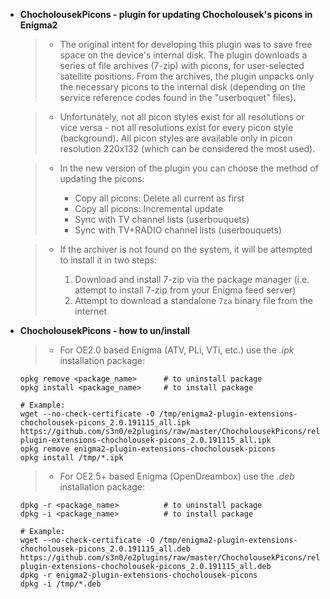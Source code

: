 + **ChocholousekPicons - plugin for updating Chocholousek's picons in Enigma2**

   >- The original intent for developing this plugin was to save free space on the device's internal disk. The plugin downloads a series of file archives (7-zip) with picons, for user-selected satellite positions. From the archives, the plugin unpacks only the necessary picons to the internal disk (depending on the service reference codes found in the "userboquet" files).

   >- Unfortunately, not all picon styles exist for all resolutions or vice versa - not all resolutions exist for every picon style (background). All picon styles are available only in picon resolution 220x132 (which can be considered the most used).
   
   >- In the new version of the plugin you can choose the method of updating the picons:   
   >
   >    - Copy all picons: Delete all current as first
   >    - Copy all picons: Incremental update
   >    - Sync with TV channel lists (userbouquets)
   >    - Sync with TV+RADIO channel lists (userbouquets)   
   
   >- If the archiver is not found on the system, it will be attempted to install it in two steps:
   >
   >    1. Download and install 7-zip via the package manager (i.e. attempt to install 7-zip from your Enigma feed server)
   >    2. Attempt to download a standalone `7za` binary file from the internet

+ **ChocholousekPicons - how to un/install**

   >- For OE2.0 based Enigma (ATV, PLi, VTi, etc.) use the *.ipk* installation package:
   ```shell
   opkg remove <package_name>      # to uninstall package
   opkg install <package_name>     # to install package
   
   # Example:
   wget --no-check-certificate -O /tmp/enigma2-plugin-extensions-chocholousek-picons_2.0.191115_all.ipk https://github.com/s3n0/e2plugins/raw/master/ChocholousekPicons/released_build/enigma2-plugin-extensions-chocholousek-picons_2.0.191115_all.ipk
   opkg remove enigma2-plugin-extensions-chocholousek-picons
   opkg install /tmp/*.ipk
   ```
   
   >- For OE2.5+ based Enigma (OpenDreambox) use the *.deb* installation package:
   ```shell
   dpkg -r <package_name>          # to uninstall package
   dpkg -i <package_name>          # to install package

   # Example:
   wget --no-check-certificate -O /tmp/enigma2-plugin-extensions-chocholousek-picons_2.0.191115_all.deb https://github.com/s3n0/e2plugins/raw/master/ChocholousekPicons/released_build/enigma2-plugin-extensions-chocholousek-picons_2.0.191115_all.deb
   dpkg -r enigma2-plugin-extensions-chocholousek-picons
   dpkg -i /tmp/*.deb
   ```
